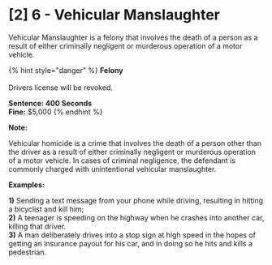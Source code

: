 # \[2] 6 - Vehicular Manslaughter

Vehicular Manslaughter is a felony that involves the death of a person as a result of either criminally negligent or murderous operation of a motor vehicle.

{% hint style="danger" %}
**Felony**\
\
Drivers license will be revoked.

**Sentence: 400 Seconds**\
**Fine:** $5,000
{% endhint %}

**Note:**

Vehicular homicide is a crime that involves the death of a person other than the driver as a result of either criminally negligent or murderous operation of a motor vehicle. In cases of criminal negligence, the defendant is commonly charged with unintentional vehicular manslaughter.

**Examples:**

**1)** Sending a text message from your phone while driving, resulting in hitting a bicyclist and kill him; \
**2)** A teenager is speeding on the highway when he crashes into another car, killing that driver.\
**3)** A man deliberately drives into a stop sign at high speed in the hopes of getting an insurance payout for his car, and in doing so he hits and kills a pedestrian.
